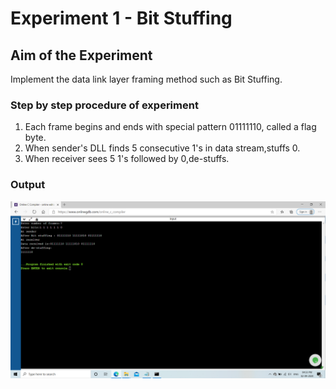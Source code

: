 # Experiment 1 - Bit Stuffing

## Aim of the Experiment
Implement the data link layer framing method such as Bit Stuffing.

### Step by step procedure of experiment
1. Each frame begins and ends with special pattern 01111110, called a flag byte.
2. When sender's DLL finds 5 consecutive 1's in data stream,stuffs 0.
3. When receiver sees 5 1's followed by 0,de-stuffs.

### Output

![output](bitstuffing.png)


